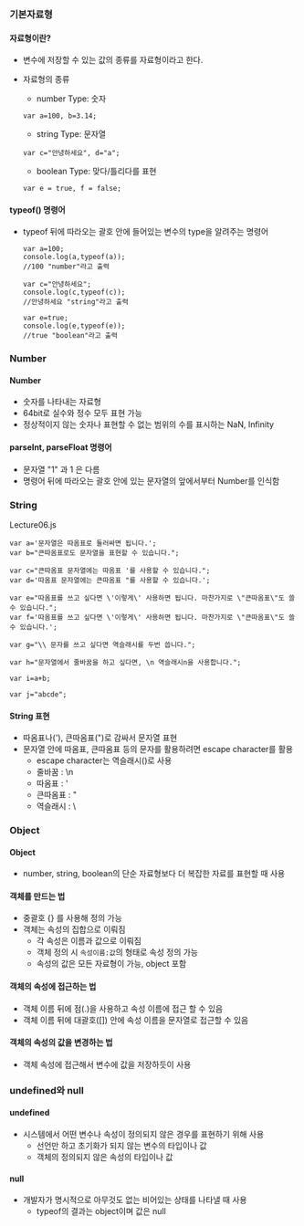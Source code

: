 ### 기본자료형

#### 자료형이란?

- 변수에 저장할 수 있는 값의 종류를 자료형이라고 한다.

- 자료형의 종류

  - number Type: 숫자

  ```
  var a=100, b=3.14;
  ```

  - string Type: 문자열

  ```
  var c="안녕하세요", d="a";
  ```

  - boolean Type: 맞다/틀리다를 표현

  ```
  var e = true, f = false;
  ```

#### typeof() 명령어

- typeof 뒤에 따라오는 괄호 안에 들어있는 변수의 type을 알려주는 명령어

  ```
  var a=100;
  console.log(a,typeof(a));
  //100 "number"라고 출력
  
  var c="안녕하세요";
  console.log(c,typeof(c));
  //안녕하세요 "string"라고 출력
  
  var e=true;
  console.log(e,typeof(e));
  //true "boolean"라고 출력
  ```



### Number

#### Number

- 숫자를 나타내는 자료형
- 64bit로 실수와 정수 모두 표현 가능
- 정상적이지 않는 숫자나 표현할 수 없는 범위의 수를 표시하는 NaN, Infinity

#### parseInt, parseFloat 명령어

- 문자열 "1" 과 1 은 다름
- 명령어 뒤에 따라오는 괄호 안에 있는 문자열의 앞에서부터 Number를 인식함



### String

Lecture06.js

```
var a='문자열은 따옴표로 둘러싸면 됩니다.';
var b="큰따옴표로도 문자열을 표현할 수 있습니다.";

var c="큰따옴표 문자열에는 따옴표 '를 사용할 수 있습니다.";
var d='따옴표 문자열에는 큰따옴표 "를 사용할 수 있습니다.';

var e="따옴표를 쓰고 싶다면 \'이렇게\' 사용하면 됩니다. 마찬가지로 \"큰따옴표\"도 쓸 수 있습니다.";
var f='따옴표를 쓰고 싶다면 \'이렇게\' 사용하면 됩니다. 마찬가지로 \"큰따옴표\"도 쓸 수 있습니다.';

var g="\\ 문자를 쓰고 싶다면 역슬래시를 두번 씁니다.";

var h="문자열에서 줄바꿈을 하고 싶다면, \n 역슬래시n을 사용합니다.";

var i=a+b;

var j="abcde";
```

#### String 표현

- 따옴표나('), 큰따옴표(")로 감싸서 문자열 표현
- 문자열 안에 따옴표, 큰따옴표 등의 문자를 활용하려면 escape character를 활용
  - escape character는 역슬래시(\)로 사용
  - 줄바꿈 : \n
  - 따옴표 : \'
  - 큰따옴표 : \"
  - 역슬래시 : \\



### Object

#### Object

- number, string, boolean의 단순 자료형보다 더 복잡한 자료를 표현할 때 사용

#### 객체를 만드는 법

- 중괄호 {} 를 사용해 정의 가능
- 객체는 속성의 집합으로 이뤄짐
  - 각 속성은 이름과 값으로 이뤄짐
  - 객체 정의 시 `속성이름:값`의 형태로 속성 정의 가능
  - 속성의 값은 모든 자료형이 가능, object 포함

#### 객체의 속성에 접근하는 법

- 객체 이름 뒤에 점(.)을 사용하고 속성 이름에 접근 할 수 있음
- 객체 이름 뒤에 대괄호([]) 안에 속성 이름을 문자열로 접근할 수 있음

#### 객체의 속성의 값을 변경하는 법

- 객체 속성에 접근해서 변수에 값을 저장하듯이 사용



### undefined와 null

#### undefined

- 시스템에서 어떤 변수나 속성이 정의되지 않은 경우를 표현하기 위해 사용
  - 선언만 하고 초기화가 되지 않는 변수의 타입이나 값
  - 객체의 정의되지 않은 속성의 타입이나 값

#### null

- 개발자가 명시적으로 아무것도 없는 비어있는 상태를 나타낼 때 사용
  - typeof의 결과는 object이며 값은 null